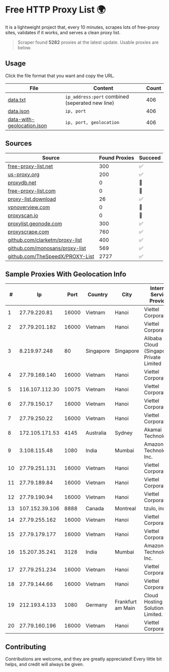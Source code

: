 
# Free HTTP Proxy List 🌍

It is a lightweight project that, every 10 minutes, scrapes lots of free-proxy sites, validates if it works, and serves a clean proxy list.


> Scraper found **5282** proxies at the latest update. Usable proxies are below.

## Usage

Click the file format that you want and copy the URL.


|File|Content|Count|
|----|-------|-----|
|[data.txt](https://raw.githubusercontent.com/themiralay/Proxy-List-World/master/data.txt)|`ip_address:port` combined (seperated new line)|406|
|[data.json](https://raw.githubusercontent.com/themiralay/Proxy-List-World/master/data.json)|`ip, port`|406|
|[data-with-geolocation.json](https://raw.githubusercontent.com/themiralay/Proxy-List-World/master/data-with-geolocation.json)|`ip, port, geolocation`|406|

## Sources

|Source|Found Proxies|Succeed|
|------|-------------|-------|
|[free-proxy-list.net](https://free-proxy-list.net)|300|✅|
|[us-proxy.org](https://www.us-proxy.org)|200|✅|
|[proxydb.net](http://proxydb.net)|0|🚫|
|[free-proxy-list.com](https://free-proxy-list.com/?page=&port=&type%5B%5D=http&type%5B%5D=https&up_time=0&search=Search)|0|🚫|
|[proxy-list.download](https://www.proxy-list.download/HTTP)|26|✅|
|[vpnoverview.com](https://vpnoverview.com/privacy/anonymous-browsing/free-proxy-servers)|0|🚫|
|[proxyscan.io](https://www.proxyscan.io)|0|🚫|
|[proxylist.geonode.com](https://proxylist.geonode.com/api/proxy-list?limit=300&page=1&sort_by=lastChecked&sort_type=desc&protocols=http,https)|300|✅|
|[proxyscrape.com](https://api.proxyscrape.com/v2/?request=displayproxies&protocol=http&timeout=10000&country=all&ssl=all&anonymity=all)|760|✅|
|[github.com/clarketm/proxy-list](https://raw.githubusercontent.com/clarketm/proxy-list/master/proxy-list-raw.txt)|400|✅|
|[github.com/monosans/proxy-list](https://raw.githubusercontent.com/monosans/proxy-list/main/proxies/http.txt)|569|✅|
|[github.com/TheSpeedX/PROXY-List](https://raw.githubusercontent.com/TheSpeedX/PROXY-List/master/http.txt)|2727|✅|


## Sample Proxies With Geolocation Info

|#|Ip|Port|Country|City|Internet Service Provider|
|-|--|----|-------|----|-------------------------|
|1|27.79.220.81|16000|Vietnam|Hanoi|Viettel Corporation|
|2|27.79.201.182|16000|Vietnam|Hanoi|Viettel Corporation|
|3|8.219.97.248|80|Singapore|Singapore|Alibaba Cloud (Singapore) Private Limited|
|4|27.79.169.140|16000|Vietnam|Hanoi|Viettel Corporation|
|5|116.107.112.30|10075|Vietnam|Hanoi|Viettel Corporation|
|6|27.79.150.17|16000|Vietnam|Hanoi|Viettel Corporation|
|7|27.79.250.22|16000|Vietnam|Hanoi|Viettel Corporation|
|8|172.105.171.53|4145|Australia|Sydney|Akamai Technologies|
|9|3.108.115.48|1080|India|Mumbai|Amazon Technologies Inc.|
|10|27.79.251.131|16000|Vietnam|Hanoi|Viettel Corporation|
|11|27.79.189.84|16000|Vietnam|Hanoi|Viettel Corporation|
|12|27.79.190.94|16000|Vietnam|Hanoi|Viettel Corporation|
|13|107.152.39.106|8888|Canada|Montreal|tzulo, inc.|
|14|27.79.255.162|16000|Vietnam|Hanoi|Viettel Corporation|
|15|27.79.179.177|16000|Vietnam|Hanoi|Viettel Corporation|
|16|15.207.35.241|3128|India|Mumbai|Amazon Technologies Inc.|
|17|27.79.251.234|16000|Vietnam|Hanoi|Viettel Corporation|
|18|27.79.144.66|16000|Vietnam|Hanoi|Viettel Corporation|
|19|212.193.4.133|1080|Germany|Frankfurt am Main|Cloud Hosting Solutions, Limited.|
|20|27.79.160.196|16000|Vietnam|Hanoi|Viettel Corporation|



## Contributing

Contributions are welcome, and they are greatly appreciated! Every
little bit helps, and credit will always be given.

